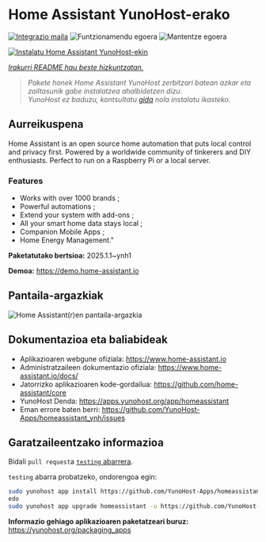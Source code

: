 <!--
Ohart ongi: README hau automatikoki sortu da <https://github.com/YunoHost/apps/tree/master/tools/readme_generator>ri esker
EZ editatu eskuz.
-->

# Home Assistant YunoHost-erako

[![Integrazio maila](https://apps.yunohost.org/badge/integration/homeassistant)](https://ci-apps.yunohost.org/ci/apps/homeassistant/)
![Funtzionamendu egoera](https://apps.yunohost.org/badge/state/homeassistant)
![Mantentze egoera](https://apps.yunohost.org/badge/maintained/homeassistant)

[![Instalatu Home Assistant YunoHost-ekin](https://install-app.yunohost.org/install-with-yunohost.svg)](https://install-app.yunohost.org/?app=homeassistant)

*[Irakurri README hau beste hizkuntzatan.](./ALL_README.md)*

> *Pakete honek Home Assistant YunoHost zerbitzari batean azkar eta zailtasunik gabe instalatzea ahalbidetzen dizu.*  
> *YunoHost ez baduzu, kontsultatu [gida](https://yunohost.org/install) nola instalatu ikasteko.*

## Aurreikuspena

Home Assistant is an open source home automation that puts local control and privacy first. Powered by a worldwide community of tinkerers and DIY enthusiasts. Perfect to run on a Raspberry Pi or a local server. 

### Features

- Works with over 1000 brands ;
- Powerful automations ;
- Extend your system with add-ons ;
- All your smart home data stays local ;
- Companion Mobile Apps ;
- Home Energy Management." 


**Paketatutako bertsioa:** 2025.1.1~ynh1

**Demoa:** <https://demo.home-assistant.io>

## Pantaila-argazkiak

![Home Assistant(r)en pantaila-argazkia](./doc/screenshots/screenshot1.png)

## Dokumentazioa eta baliabideak

- Aplikazioaren webgune ofiziala: <https://www.home-assistant.io>
- Administratzaileen dokumentazio ofiziala: <https://www.home-assistant.io/docs/>
- Jatorrizko aplikazioaren kode-gordailua: <https://github.com/home-assistant/core>
- YunoHost Denda: <https://apps.yunohost.org/app/homeassistant>
- Eman errore baten berri: <https://github.com/YunoHost-Apps/homeassistant_ynh/issues>

## Garatzaileentzako informazioa

Bidali `pull request`a [`testing` abarrera](https://github.com/YunoHost-Apps/homeassistant_ynh/tree/testing).

`testing` abarra probatzeko, ondorengoa egin:

```bash
sudo yunohost app install https://github.com/YunoHost-Apps/homeassistant_ynh/tree/testing --debug
edo
sudo yunohost app upgrade homeassistant -u https://github.com/YunoHost-Apps/homeassistant_ynh/tree/testing --debug
```

**Informazio gehiago aplikazioaren paketatzeari buruz:** <https://yunohost.org/packaging_apps>

